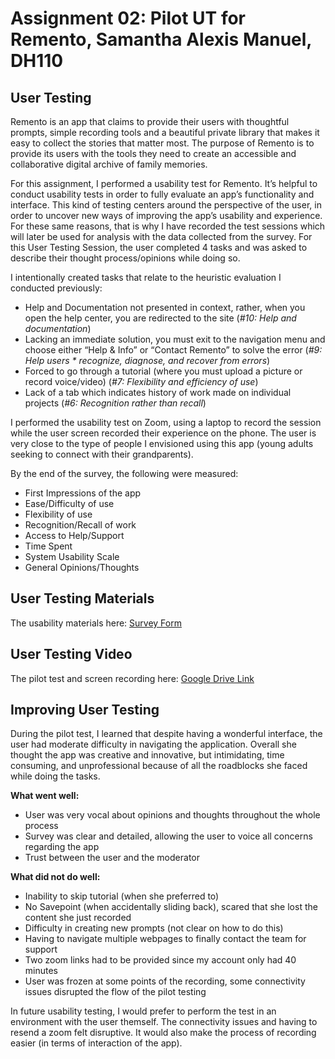 # Assignment 02: Pilot UT for Remento, Samantha Alexis Manuel, DH110 

## User Testing

Remento is an app that claims to provide their users with thoughtful prompts, simple recording tools and a beautiful private library that makes it easy to collect the stories that matter most. The purpose of Remento is to provide its users with the tools they need to create an accessible and collaborative digital archive of family memories.

For this assignment, I performed a usability test for Remento. It’s helpful to conduct usability tests in order to fully evaluate an app’s functionality and interface. This kind of testing centers around the perspective of the user, in order to uncover new ways of improving the app’s usability and experience. For these same reasons, that is why I have recorded the test sessions which will later be used for analysis with the data collected from the survey. For this User Testing Session, the user completed 4 tasks and was asked to describe their thought process/opinions while doing so. 

I intentionally created tasks that relate to the heuristic evaluation I conducted previously:

* Help and Documentation not presented in context, rather, when you open the help center, you are redirected to the site (*#10: Help and documentation*)
* Lacking an immediate solution, you must exit to the navigation menu and choose either “Help & Info” or “Contact Remento” to solve the error (*#9: Help users * recognize, diagnose, and recover from errors*)
* Forced to go through a tutorial (where you must upload a picture or record voice/video) (*#7: Flexibility and efficiency of use*)
* Lack of a tab which indicates history of work made on individual projects (*#6: Recognition rather than recall*)

I performed the usability test on Zoom, using a laptop to record the session while the user screen recorded their experience on the phone. The user is very close to the type of people I envisioned using this app (young adults seeking to connect with their grandparents).  

By the end of the survey, the following were measured: 
* First Impressions of the app
* Ease/Difficulty of use
* Flexibility of use 
* Recognition/Recall of work 
* Access to Help/Support
* Time Spent
* System Usability Scale 
* General Opinions/Thoughts

## User Testing Materials 

The usability materials here: [Survey Form](https://forms.gle/6y4BXK7xmsovnC1h9)

## User Testing Video

The pilot test and screen recording here: [Google Drive Link](https://drive.google.com/drive/folders/1PGLRrf2n25IARGBYlyOeAQjio0zih1Tk?usp=sharing)

## Improving User Testing 

During the pilot test, I learned that despite having a wonderful interface, the user had moderate difficulty in navigating the application. Overall she thought the app was creative and innovative, but intimidating, time consuming, and unprofessional because of all the roadblocks she faced while doing the tasks. 

**What went well:**
* User was very vocal about opinions and thoughts throughout the whole process
* Survey was clear and detailed, allowing the user to voice all concerns regarding the app
* Trust between the user and the moderator 

**What did not do well:**
* Inability to skip tutorial (when she preferred to)
* No Savepoint (when accidentally sliding back), scared that she lost the content she just recorded
* Difficulty in creating new prompts (not clear on how to do this)
* Having to navigate multiple webpages to finally contact the team for support
* Two zoom links had to be provided since my account only had 40 minutes 
* User was frozen at some points of the recording, some connectivity issues disrupted the flow of the pilot testing 

In future usability testing, I would prefer to perform the test in an environment with the user themself. The connectivity issues and having to resend a zoom felt disruptive. It would also make the process of recording easier (in terms of interaction of the app).
